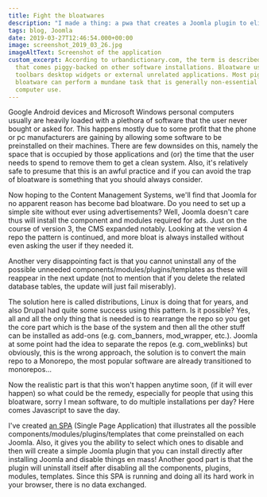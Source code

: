 ```yaml
---
title: Fight the bloatwares
description: "I made a thing: a pwa that creates a Joomla plugin to eliminate bloated extensions"
tags: blog, Joomla
date: 2019-03-27T12:46:54.000+00:00
image: screenshot_2019_03_26.jpg
imageAltText: Screenshot of the application
custom_excerpt: According to urbandictionary.com, the term is described as software
  that comes piggy-backed on other software installations. Bloatware usually includes
  toolbars desktop widgets or external unrelated applications. Most piggy-backing
  bloatware can perform a mundane task that is generally non-essential to everyday
  computer use.
---
```

Google Android devices and Microsoft Windows personal computers usually are heavily loaded with a plethora of software that the user never bought or asked for. This happens mostly due to some profit that the phone or pc manufacturers are gaining by allowing some software to be preinstalled on their machines. There are few downsides on this, namely the space that is occupied by those applications and (or) the time that the user needs to spend to remove them to get a clean system. Also, it's relatively safe to presume that this is an awful practice and if you can avoid the trap of bloatware is something that you should always consider.

Now hoping to the Content Management Systems, we'll find that Joomla for no apparent reason has become bad bloatware. Do you need to set up a simple site without ever using advertisements? Well, Joomla doesn't care thus will install the component and modules required for ads. Just on the course of version 3, the CMS expanded notably. Looking at the version 4 repo the pattern is continued, and more bloat is always installed without even asking the user if they needed it.

Another very disappointing fact is that you cannot uninstall any of the possible unneeded components/modules/plugins/templates as these will reappear in the next update (not to mention that if you delete the related database tables, the update will just fail miserably).

The solution here is called distributions, Linux is doing that for years, and also Drupal had quite some success using this pattern. Is it possible? Yes, all and all the only thing that is needed is to rearrange the repo so you get the core part which is the base of the system and then all the other stuff can be installed as add-ons (e.g. com_banners, mod_wrapper, etc.). Joomla at some point had the idea to separate the repos (e.g. com_weblinks) but obviously, this is the wrong approach, the solution is to convert the main repo to a Monorepo, the most popular software are already transitioned to monorepos...

Now the realistic part is that this won't happen anytime soon, (if it will ever happen) so what could be the remedy, especially for people that using this bloatware, sorry I mean software, to do multiple installations per day? Here comes Javascript to save the day.

I've created [an SPA](https://dgrammatiko.github.io/on-a-diet/ "Open the removeFat application") (Single Page Application) that illustrates all the possible components/modules/plugins/templates that come preinstalled on each Joomla. Also, it gives you the ability to select which ones to disable and then will create a simple Joomla plugin that you can install directly after installing Joomla and disable things en mass! Another good part is that the plugin will uninstall itself after disabling all the components, plugins, modules, templates. Since this SPA is running and doing all its hard work in your browser, there is no data exchanged.
